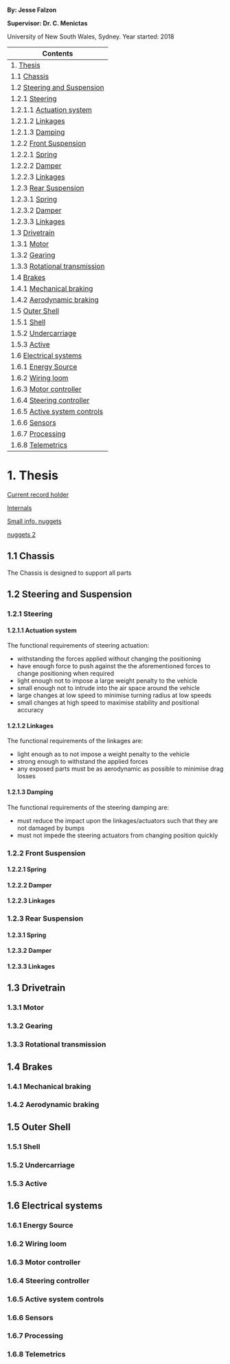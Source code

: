 **By: Jesse Falzon**

**Supervisor: Dr. C. Menictas**

University of New South Wales, Sydney. Year started: 2018

| **Contents** |
|--------------|
| 1. [Thesis](readme.md#1-thesis) |
| 1.1 [Chassis](readme.md#11-chassis) |
| 1.2 [Steering and Suspension](readme.md#12-steering-and-suspension) |
| 1.2.1 [Steering](readme.md#121-steering) |
| 1.2.1.1 [Actuation system](readme.md#1211-actuation-system) |
| 1.2.1.2 [Linkages](readme.md#1212-linkages) |
| 1.2.1.3 [Damping](readme.md#1213-damping) |
| 1.2.2 [Front Suspension](readme.md#122-front-suspension) |
| 1.2.2.1 [Spring](readme.md#1221-spring) |
| 1.2.2.2 [Damper](readme.md#1222-damper) |
| 1.2.2.3 [Linkages](readme.md#1223-linkages) |
| 1.2.3 [Rear Suspension](readme.md#123-rear-suspension) |
| 1.2.3.1 [Spring](readme.md#1231-spring) |
| 1.2.3.2 [Damper](readme.md#1232-damper) |
| 1.2.3.3 [Linkages](readme.md#1233-linkages) |
| 1.3 [Drivetrain](readme.md#13-drivetrain) |
| 1.3.1 [Motor](readme.md#131-motor) |
| 1.3.2 [Gearing](readme.md#132-gearing) |
| 1.3.3 [Rotational transmission](readme.md#133-rotational-transmission) |
| 1.4 [Brakes](readme.md#14-brakes) |
| 1.4.1 [Mechanical braking](readme.md#141-mechanical-braking) |
| 1.4.2 [Aerodynamic braking](readme.md#142-aerodynamic-braking) |
| 1.5 [Outer Shell](readme.md#15-outer-shell) |
| 1.5.1 [Shell](readme.md#151-shell) |
| 1.5.2 [Undercarriage](readme.md#152-undercarriage) |
| 1.5.3 [Active](readme.md#153-active) |
| 1.6 [Electrical systems](readme.md#16-electrical-systems) |
| 1.6.1 [Energy Source](readme.md#161-energy-source) |
| 1.6.2 [Wiring loom](readme.md#162-wiring-loom) |
| 1.6.3 [Motor controller](readme.md#163-motor-controller) |
| 1.6.4 [Steering controller](readme.md#164-steering-controller) |
| 1.6.5 [Active system controls](readme.md#165-active-system-controls) |
| 1.6.6 [Sensors](readme.md#166-sensors) |
| 1.6.7 [Processing](readme.md#167-processing) |
| 1.6.8 [Telemetrics](readme.md#168-telemetrics) |

#     1. Thesis

[Current record holder](http://www.guinnessworldrecords.com/world-records/fastest-battery-powered-remote-controlled-model-car-(rc))

[Internals](https://wheels.blogs.nytimes.com/2011/07/18/remotely-hobbyist-takes-control-of-a-tiny-200-m-p-h-super-car/)

[Small info. nuggets](https://www.rcgroups.com/forums/showthread.php?2038871-New-Guinness-World-Record%C2%97FASTEST-BATTERY-POWERED-RC-CAR)

[nuggets 2](http://www.redrc.net/2009/10/guinness-certifies-nic-case’s-speed-record/)




##    1.1 Chassis

  The Chassis is designed to support all parts 

##    1.2 Steering and Suspension
###   1.2.1 Steering
####  1.2.1.1 Actuation system

The functional requirements of steering actuation:
- withstanding the forces applied without changing the positioning
- have enough force to push against the the aforementioned forces to change positioning when required
- light enough not to impose a large weight penalty to the vehicle
- small enough not to intrude into the air space around the vehicle
- large changes at low speed to minimise turning radius at low speeds
- small changes at high speed to maximise stability and positional accuracy

####  1.2.1.2 Linkages

The functional requirements of the linkages are:
- light enough as to not impose a weight penalty to the vehicle
- strong enough to withstand the applied forces
- any exposed parts must be as aerodynamic as possible to minimise drag losses

####  1.2.1.3 Damping

The functional requirements of the steering damping are:
- must reduce the impact upon the linkages/actuators such that they are not damaged by bumps
- must not impede the steering actuators from changing position quickly

###   1.2.2 Front Suspension
####  1.2.2.1 Spring
####  1.2.2.2 Damper
####  1.2.2.3 Linkages
###   1.2.3 Rear Suspension
####  1.2.3.1 Spring
####  1.2.3.2 Damper
####  1.2.3.3 Linkages
##    1.3 Drivetrain
###   1.3.1 Motor
###   1.3.2 Gearing
###   1.3.3 Rotational transmission
##    1.4 Brakes
###   1.4.1 Mechanical braking
###   1.4.2 Aerodynamic braking
##    1.5 Outer Shell
###   1.5.1 Shell
###   1.5.2 Undercarriage
###   1.5.3 Active
##    1.6 Electrical systems
###   1.6.1 Energy Source
###   1.6.2 Wiring loom
###   1.6.3 Motor controller
###   1.6.4 Steering controller
###   1.6.5 Active system controls
###   1.6.6 Sensors
###   1.6.7 Processing
###   1.6.8 Telemetrics
